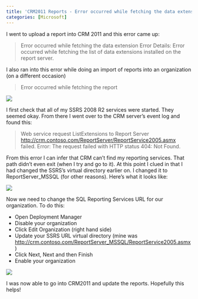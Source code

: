 ```yaml
---
title: 'CRM2011 Reports - Error occurred while fetching the data extension'
categories: [Microsoft]
---
```



I went to upload a report into CRM 2011 and this error came up:
>Error occurred while fetching the data extension
Error Details: Error occurred while fetching the list of data extensions installed on the report server.

I also ran into this error while doing an import of reports into an organization (on a different occasion)
>Error occurred while fetching the report

![][2]

 [2]: /assets/img/old/Reporting-error-Error-occurred-while-fetching-the-data-extension.png

I first check that all of my SSRS 2008 R2 services were started. They seemed okay. From there I went over to the CRM server’s event log and found this:

>Web service request ListExtensions to Report Server http://crm.contoso.com/ReportServer/ReportService2005.asmx failed. Error: The request failed with HTTP status 404: Not Found.

From this error I can infer that CRM can’t find my reporting services. That path didn’t even exit (when I try and go to it). At this point I clued in that I had changed the SSRS’s virtual directory earlier on. I changed it to ReportServer_MSSQL (for other reasons). Here’s what it looks like:

![][3]

 [3]: /assets/img/old/Reporting-error-Change-Virtual-Directory.png

Now we need to change the SQL Reporting Services URL for our organization. To do this:

*   Open Deployment Manager
*   Disable your organization
*   Click Edit Organization (right hand side)
*   Update your SSRS URL virtual directory (mine was http://crm.contoso.com/ReportServer_MSSQL/ReportService2005.asmx)
*   Click Next, Next and then Finish
*   Enable your organization

![][4]

 [4]: /assets/img/old/Reporting-error-Editing-CRM2011-Org.png

I was now able to go into CRM2011 and update the reports. Hopefully this helps!
